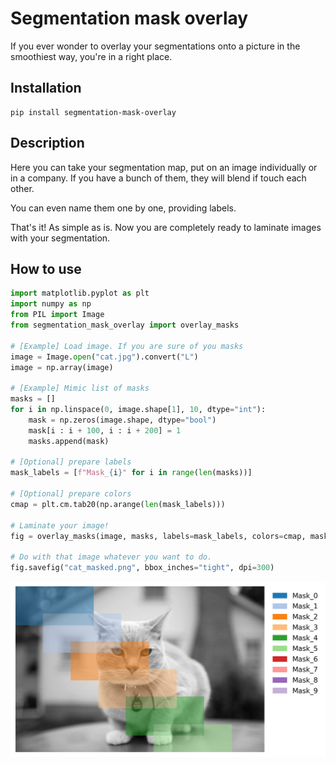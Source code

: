 # Segmentation mask overlay

If you ever wonder to overlay your segmentations onto a picture in the smoothiest way, you're in a right place.

## Installation

    pip install segmentation-mask-overlay

## Description

Here you can take your segmentation map, put on an image individually or in a company. If you have a bunch of them, they will blend if touch each other. 

You can even name them one by one, providing labels.

That's it! As simple as is. Now you are completely ready to laminate images with your segmentation.

## How to use

```python
import matplotlib.pyplot as plt
import numpy as np
from PIL import Image
from segmentation_mask_overlay import overlay_masks

# [Example] Load image. If you are sure of you masks
image = Image.open("cat.jpg").convert("L")
image = np.array(image)

# [Example] Mimic list of masks
masks = []
for i in np.linspace(0, image.shape[1], 10, dtype="int"):
    mask = np.zeros(image.shape, dtype="bool")
    mask[i : i + 100, i : i + 200] = 1
    masks.append(mask)

# [Optional] prepare labels
mask_labels = [f"Mask_{i}" for i in range(len(masks))]

# [Optional] prepare colors
cmap = plt.cm.tab20(np.arange(len(mask_labels)))

# Laminate your image!
fig = overlay_masks(image, masks, labels=mask_labels, colors=cmap, mask_alpha=0.5)

# Do with that image whatever you want to do.
fig.savefig("cat_masked.png", bbox_inches="tight", dpi=300)
```

![Segmented cat](https://raw.githubusercontent.com/lobantseff/segmentation-mask-overlay/master/examples/cat_masked.jpg)
